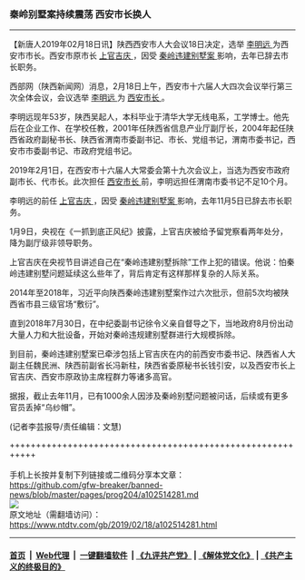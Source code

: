 ### 秦岭别墅案持续震荡 西安市长换人
------------------------

<div class="post_content">
 <p>
  【新唐人2019年02月18日讯】陕西西安市人大会议18日决定，选举
  <a href="https://www.ntdtv.com/gb/李明远.htm">
   李明远
  </a>
  为西安市市长。西安市原市长
  <a href="https://www.ntdtv.com/gb/上官吉庆.htm">
   上官吉庆
  </a>
  ，因受
  <a href="https://www.ntdtv.com/gb/秦岭违建别墅案.htm">
   秦岭违建别墅案
  </a>
  影响，去年已辞去市长职务。
 </p>
 <p>
  西部网（陕西新闻网）消息，2月18日上午，西安市十六届人大四次会议举行第三次全体会议，会议选举
  <a href="https://www.ntdtv.com/gb/李明远.htm">
   李明远
  </a>
  为
  <a href="https://www.ntdtv.com/gb/西安市长.htm">
   西安市长
  </a>
  。
 </p>
 <p>
  李明远现年53岁，陕西吴起人，本科毕业于清华大学无线电系，工学博士。他先后在企业工作、在学校任教，2001年任陕西省信息产业厅副厅长，2004年起任陕西省政府副秘书长、陕西省渭南市委副书记、市长、党组书记，渭南市委书记，西安市市委副书记、市政府党组书记。
 </p>
 <p>
  2019年2月1日，在西安市十六届人大常委会第十九次会议上，当选为西安市政府副市长、代市长。此次担任
  <a href="https://www.ntdtv.com/gb/西安市长.htm">
   西安市长
  </a>
  前，李明远担任渭南市委书记不足10个月。
 </p>
 <p>
  李明远的前任
  <a href="https://www.ntdtv.com/gb/上官吉庆.htm">
   上官吉庆
  </a>
  ，因受
  <a href="https://www.ntdtv.com/gb/秦岭违建别墅案.htm">
   秦岭违建别墅案
  </a>
  影响，去年11月5日已辞去市长职务。
 </p>
 <p>
  1月9日，央视在《一抓到底正风纪》披露，上官吉庆被给予留党察看两年处分，降为副厅级非领导职务。
 </p>
 <p>
  上官吉庆在央视节目讲述自己在“秦岭违建别墅拆除”工作上犯的错误。他说：怕秦岭违建别墅问题延续这么些年了，背后肯定有这样那样复杂的人际关系。
 </p>
 <p>
  2014年至2018年，习近平向陕西秦岭违建别墅案作过六次批示，但前5次均被陕西省市县三级官场“敷衍”。
 </p>
 <p>
  直到2018年7月30日，在中纪委副书记徐令义亲自督导之下，当地政府8月份出动大量人力和大批设备，开始对秦岭违规建别墅群进行大规模拆除。
 </p>
 <p>
  到目前，秦岭违建别墅案已牵涉包括上官吉庆在内的前西安市委书记、陕西省人大副主任魏民洲、陕西前副省长冯新柱，陕西省委原秘书长钱引安，以及西安市长上官吉庆、西安市原政协主席程群力等诸多高官。
 </p>
 <p>
  据报，截止去年11月，已有1000余人因涉及秦岭别墅问题被问话，后续或有更多官员丢掉“乌纱帽”。
 </p>
 <p>
  (记者李芸报导/责任编辑：文慧)
 </p>
 <div class="single_ad">
 </div>
</div>

+++++++++++++++++++++++++++++++++++++++++++++++++++++++++++<br/><br/>
手机上长按并复制下列链接或二维码分享本文章：<br/>
https://github.com/gfw-breaker/banned-news/blob/master/pages/prog204/a102514281.md <br/>
<a href='https://github.com/gfw-breaker/banned-news/blob/master/pages/prog204/a102514281.md'><img src='https://github.com/gfw-breaker/banned-news/blob/master/pages/prog204/a102514281.md.png'/></a> <br/>
原文地址（需翻墙访问）：https://www.ntdtv.com/gb/2019/02/18/a102514281.html


------------------------
#### [首页](https://github.com/gfw-breaker/banned-news/blob/master/README.md) &nbsp;|&nbsp; [Web代理](https://github.com/labour-camp/helloworld) &nbsp;|&nbsp; [一键翻墙软件](https://github.com/gfw-breaker/nogfw/blob/master/README.md) &nbsp;| [《九评共产党》](https://github.com/gfw-breaker/9ping.md/blob/master/README.md#九评之一评共产党是什么) | [《解体党文化》](https://github.com/gfw-breaker/jtdwh.md/blob/master/README.md) | [《共产主义的终极目的》](https://github.com/gfw-breaker/gczydzjmd.md/blob/master/README.md)

